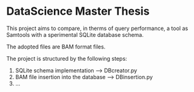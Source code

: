# DataScience Master Thesis

This project aims to compare, in therms of query performance, a tool as Samtools with a sperimental SQLite database schema.

The adopted files are BAM format files.

The project is structured by the following steps:

1. SQLite schema implementation --> DBcreator.py
2. BAM file insertion into the database --> DBinsertion.py
3. ...
